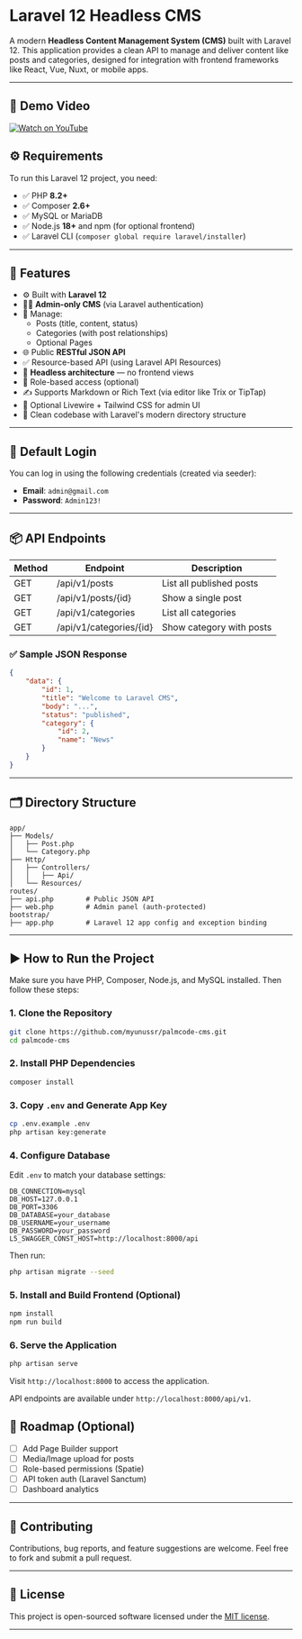 # Laravel 12 Headless CMS

A modern **Headless Content Management System (CMS)** built with Laravel 12. This application provides a clean API to manage and deliver content like posts and categories, designed for integration with frontend frameworks like React, Vue, Nuxt, or mobile apps.

---

## 🎥 Demo Video

[![Watch on YouTube](https://img.youtube.com/vi/_yWyG30gkdw/0.jpg)](https://www.youtube.com/watch?v=_yWyG30gkdw)

## ⚙️ Requirements

To run this Laravel 12 project, you need:

-   ✅ PHP **8.2+**
-   ✅ Composer **2.6+**
-   ✅ MySQL or MariaDB
-   ✅ Node.js **18+** and npm (for optional frontend)
-   ✅ Laravel CLI (`composer global require laravel/installer`)

---

## 🚀 Features

-   ⚙️ Built with **Laravel 12**
-   🧑‍💻 **Admin-only CMS** (via Laravel authentication)
-   📝 Manage:
    -   Posts (title, content, status)
    -   Categories (with post relationships)
    -   Optional Pages
-   🌐 Public **RESTful JSON API**
-   ✅ Resource-based API (using Laravel API Resources)
-   🧩 **Headless architecture** — no frontend views
-   🔐 Role-based access (optional)
-   ✍️ Supports Markdown or Rich Text (via editor like Trix or TipTap)
-   🎨 Optional Livewire + Tailwind CSS for admin UI
-   📄 Clean codebase with Laravel's modern directory structure

---

## 🔐 Default Login

You can log in using the following credentials (created via seeder):

-   **Email**: `admin@gmail.com`
-   **Password**: `Admin123!`

---

## 📦 API Endpoints

| Method | Endpoint                | Description              |
| ------ | ----------------------- | ------------------------ |
| GET    | /api/v1/posts           | List all published posts |
| GET    | /api/v1/posts/{id}      | Show a single post       |
| GET    | /api/v1/categories      | List all categories      |
| GET    | /api/v1/categories/{id} | Show category with posts |

### ✅ Sample JSON Response

```json
{
    "data": {
        "id": 1,
        "title": "Welcome to Laravel CMS",
        "body": "...",
        "status": "published",
        "category": {
            "id": 2,
            "name": "News"
        }
    }
}
```

---

## 🗂 Directory Structure

```text
app/
├── Models/
│   ├── Post.php
│   └── Category.php
├── Http/
│   ├── Controllers/
│   │   ├── Api/
│   └── Resources/
routes/
├── api.php        # Public JSON API
├── web.php        # Admin panel (auth-protected)
bootstrap/
├── app.php        # Laravel 12 app config and exception binding
```

---

## ▶️ How to Run the Project

Make sure you have PHP, Composer, Node.js, and MySQL installed. Then follow these steps:

### 1. Clone the Repository

```bash
git clone https://github.com/myunussr/palmcode-cms.git
cd palmcode-cms
```

### 2. Install PHP Dependencies

```bash
composer install
```

### 3. Copy `.env` and Generate App Key

```bash
cp .env.example .env
php artisan key:generate
```

### 4. Configure Database

Edit `.env` to match your database settings:

```env
DB_CONNECTION=mysql
DB_HOST=127.0.0.1
DB_PORT=3306
DB_DATABASE=your_database
DB_USERNAME=your_username
DB_PASSWORD=your_password
L5_SWAGGER_CONST_HOST=http://localhost:8000/api
```

Then run:

```bash
php artisan migrate --seed
```

### 5. Install and Build Frontend (Optional)

```bash
npm install
npm run build
```

### 6. Serve the Application

```bash
php artisan serve
```

Visit `http://localhost:8000` to access the application.

API endpoints are available under `http://localhost:8000/api/v1`.

## 🎯 Roadmap (Optional)

-   [ ] Add Page Builder support
-   [ ] Media/Image upload for posts
-   [ ] Role-based permissions (Spatie)
-   [ ] API token auth (Laravel Sanctum)
-   [ ] Dashboard analytics

---

## 🤝 Contributing

Contributions, bug reports, and feature suggestions are welcome. Feel free to fork and submit a pull request.

---

## 📄 License

This project is open-sourced software licensed under the [MIT license](LICENSE).

---
